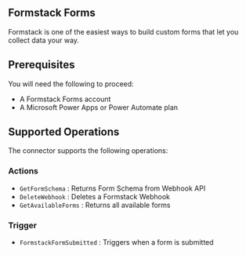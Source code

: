 ## Formstack Forms

Formstack is one of the easiest ways to build custom forms that let you collect data your way.

## Prerequisites

You will need the following to proceed:

- A Formstack Forms account
- A Microsoft Power Apps or Power Automate plan


## Supported Operations

The connector supports the following operations:

### Actions

- `GetFormSchema` : Returns Form Schema from Webhook API
- `DeleteWebhook` : Deletes a Formstack Webhook
- `GetAvailableForms` : Returns all available forms


### Trigger
- `FormstackFormSubmitted` : Triggers when a form is submitted



